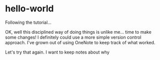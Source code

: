 # hello-world
Following the tutorial...

OK, well this disciplined way of doing things is unlike me... time to make some changes! 
I definitely could use a more simple version control approach. I've grown out of using OneNote to keep track of what worked.

Let's try that again. I want to keep notes about why
